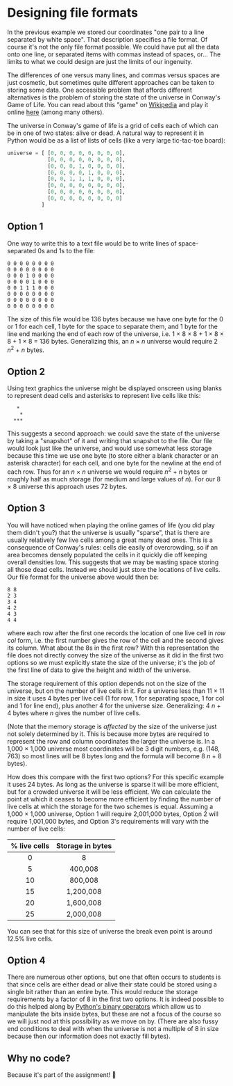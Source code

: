 # Designing file formats

In the previous example we stored our coordinates "one pair to a line separated by white space". That description specifies a file format. Of course it's not the only file format possible. We could have put all the data onto one line, or separated items with commas instead of spaces, or... The limits to what we could design are just the limits of our ingenuity.

The differences of one versus many lines, and commas versus spaces are just cosmetic, but sometimes quite different approaches can be taken to storing some data. One accessible problem that affords different alternatives is the problem of storing the state of the universe in Conway's Game of Life. You can read about this "game" on [Wikipedia](http://en.wikipedia.org/wiki/Conway's_Game_of_Life) and play it online [here](http://www.bitstorm.org/gameoflife/) (among many others).

The universe in Conway's game of life is a grid of cells each of which can be in one of two states: alive or dead. A natural way to represent it in Python would be as a list of lists of cells (like a very large tic-tac-toe board):

```python
universe = [ [0, 0, 0, 0, 0, 0, 0, 0],
             [0, 0, 0, 0, 0, 0, 0, 0],
             [0, 0, 0, 1, 0, 0, 0, 0],
             [0, 0, 0, 0, 1, 0, 0, 0],
             [0, 0, 1, 1, 1, 0, 0, 0],
             [0, 0, 0, 0, 0, 0, 0, 0],
             [0, 0, 0, 0, 0, 0, 0, 0],
             [0, 0, 0, 0, 0, 0, 0, 0]
           ]
```

## Option 1

One way to write this to a text file would be to write lines of space-separated 0s and 1s to the file:

```plaintext
0 0 0 0 0 0 0 0
0 0 0 0 0 0 0 0
0 0 0 1 0 0 0 0
0 0 0 0 1 0 0 0
0 0 1 1 1 0 0 0
0 0 0 0 0 0 0 0
0 0 0 0 0 0 0 0
0 0 0 0 0 0 0 0
```

The size of this file would be 136 bytes because we have one byte for the 0 or 1 for each cell, 1 byte for the space to separate them, and 1 byte for the line end marking the end of each row of the universe, i.e. 1 × 8 × 8 + 1 × 8 × 8 + 1 × 8 = 136 bytes. Generalizing this, an _n_ × _n_ universe would require 2 _n_<sup>2</sup> + _n_ bytes.

## Option 2

Using text graphics the universe might be displayed onscreen using blanks to represent dead cells and asterisks to represent live cells like this:

```
   *
    *
  ***
```

This suggests a second approach: we could save the state of the universe by taking a "snapshot" of it and writing that snapshot to the file. Our file would look just like the universe, and would use somewhat less storage because this time we use one byte (to store either a blank character or an asterisk character) for each cell, and one byte for the newline at the end of each row. Thus for an _n_ × _n_ universe we would require _n_<sup>2</sup> + _n_ bytes or roughly half as much storage (for medium and large values of _n_). For our 8 × 8 universe this approach uses 72 bytes.

## Option 3

You will have noticed when playing the online games of life (you did play them didn't you?) that the universe is usually "sparse", that is there are usually relatively few live cells among a great many dead ones. This is a consequence of Conway's rules: cells die easily of overcrowding, so if an area becomes densely populated the cells in it quickly die off keeping overall densities low. This suggests that we may be wasting space storing all those dead cells. Instead we should just store the locations of live cells. Our file format for the universe above would then be:

```
8 8
2 3
3 4
4 2
4 3
4 4
```

where each row after the first one records the location of one live cell in _row col_ form, i.e. the first number gives the row of the cell and the second gives its column. What about the 8s in the first row? With this representation the file does not directly convey the size of the universe as it did in the first two options so we must explicitly state the size of the universe; it's the job of the first line of data to give the height and width of the universe.

The storage requirement of this option depends not on the size of the universe, but on the number of live cells in it. For a universe less than 11 × 11 in size it uses 4 bytes per live cell (1 for row, 1 for separating space, 1 for col and 1 for line end), plus another 4 for the universe size. Generalizing: 4 _n_ + 4 bytes where _n_ gives the number of live cells.

(Note that the memory storage is _affected_ by the size of the universe just not solely determined by it. This is because more bytes are required to represent the row and column coordinates the larger the universe is. In a 1,000 × 1,000 universe most coordinates will be 3 digit numbers, e.g. (148, 763) so most lines will be 8 bytes long and the formula will become 8 _n_ + 8 bytes).

How does this compare with the first two options? For this specific example it uses 24 bytes. As long as the universe is sparse it will be more efficient, but for a crowded universe it will be less efficient. We can calculate the point at which it ceases to become more efficient by finding the number of live cells at which the storage for the two schemes is equal. Assuming a 1,000 × 1,000 universe, Option 1 will require 2,001,000 bytes, Option 2 will require 1,001,000 bytes, and Option 3's requirements will vary with the number of live cells:


| % live cells | Storage in bytes |
| :---: |:--:|
| 0 | 8 |
| 5 | 400,008 |
| 10 | 800,008 |
| 15 | 1,200,008 |
| 20 | 1,600,008 |
| 25 | 2,000,008 |

You can see that for this size of universe the break even point is around 12.5% live cells.

## Option 4

There are numerous other options, but one that often occurs to students is that since cells are either dead or alive their state could be stored using a single bit rather than an entire byte. This would reduce the storage requirements by a factor of 8 in the first two options. It is indeed possible to do this helped along by [Python's binary operators](http://docs.python.org/reference/expressions.html#binary-bitwise-operations) which allow us to manipulate the bits inside bytes, but these are not a focus of the course so we will just nod at this possibility as we move on by. (There are also fussy end conditions to deal with when the universe is not a multiple of 8 in size because then our information does not exactly fill bytes).

## Why no code?

Because it's part of the assignment! 🫣
